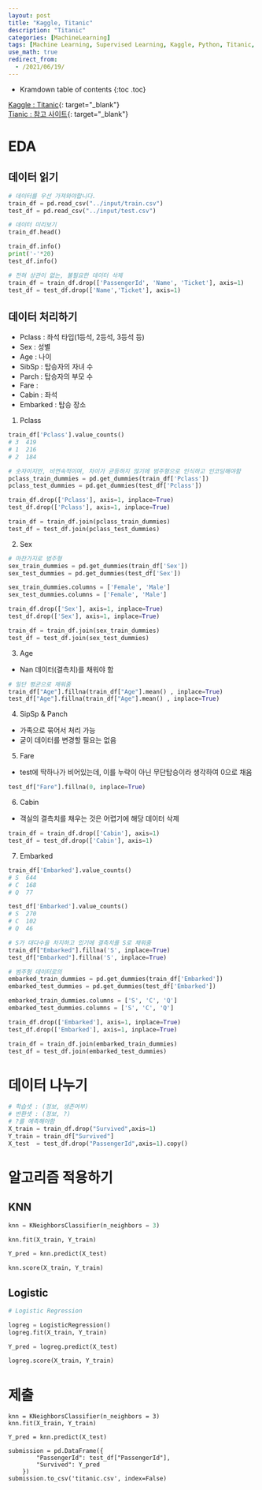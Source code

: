 ```yaml
---
layout: post
title: "Kaggle, Titanic"
description: "Titanic"
categories: [MachineLearning]
tags: [Machine Learning, Supervised Learning, Kaggle, Python, Titanic, KNN]
use_math: true
redirect_from:
  - /2021/06/19/
---
```


* Kramdown table of contents
{:toc .toc}

[Kaggle : Titanic](https://www.kaggle.com/c/titanic){: target="_blank"}    
[Tianic : 참고 사이트](https://www.kaggle.com/subinium/subinium-tutorial-titanic-beginner){: target="_blank"}    


# EDA    

## 데이터 읽기    

~~~ python
# 데이터를 우선 가져와야합니다.
train_df = pd.read_csv("../input/train.csv")
test_df = pd.read_csv("../input/test.csv")

# 데이터 미리보기
train_df.head()

train_df.info()
print('-'*20)
test_df.info()

# 전혀 상관이 없는, 불필요한 데이터 삭제
train_df = train_df.drop(['PassengerId', 'Name', 'Ticket'], axis=1)
test_df = test_df.drop(['Name','Ticket'], axis=1)
~~~


## 데이터 처리하기
- Pclass : 좌석 타입(1등석, 2등석, 3등석 등)
- Sex : 성별
- Age : 나이
- SibSp : 탑승자의 자녀 수
- Parch : 탑승자의 부모 수
- Fare : 
- Cabin : 좌석
- Embarked : 탑승 장소

1. Pclass           

~~~ python
train_df['Pclass'].value_counts()
# 3  419
# 1  216
# 2  184

# 숫자이지만, 비연속적이며, 차이가 균등하지 않기에 범주형으로 인식하고 인코딩해야함
pclass_train_dummies = pd.get_dummies(train_df['Pclass'])
pclass_test_dummies = pd.get_dummies(test_df['Pclass'])

train_df.drop(['Pclass'], axis=1, inplace=True)
test_df.drop(['Pclass'], axis=1, inplace=True)

train_df = train_df.join(pclass_train_dummies)
test_df = test_df.join(pclass_test_dummies)
~~~

2. Sex              
~~~ python
# 마찬가지로 범주형
sex_train_dummies = pd.get_dummies(train_df['Sex'])
sex_test_dummies = pd.get_dummies(test_df['Sex'])

sex_train_dummies.columns = ['Female', 'Male']
sex_test_dummies.columns = ['Female', 'Male']

train_df.drop(['Sex'], axis=1, inplace=True)
test_df.drop(['Sex'], axis=1, inplace=True)

train_df = train_df.join(sex_train_dummies)
test_df = test_df.join(sex_test_dummies)
~~~

3. Age       
- Nan 데이터(결측치)를 채워야 함       
~~~ python
# 일단 평균으로 채워줌
train_df["Age"].fillna(train_df["Age"].mean() , inplace=True)
test_df["Age"].fillna(train_df["Age"].mean() , inplace=True)
~~~

4. SipSp & Panch       
- 가족으로 묶어서 처리 가능       
- 굳이 데이터를 변경할 필요는  없음       

5. Fare       
- test에 딱하나가 비어있는데, 이를 누락이 아닌 무단탑승이라 생각하여 0으로 채움       
~~~ python
test_df["Fare"].fillna(0, inplace=True)
~~~

6. Cabin        
- 객실의 결측치를 채우는 것은 어렵기에 해당 데이터 삭제        
~~~ python
train_df = train_df.drop(['Cabin'], axis=1)
test_df = test_df.drop(['Cabin'], axis=1)
~~~

7. Embarked
~~~ python
train_df['Embarked'].value_counts()
# S  644
# C  168
# Q  77

test_df['Embarked'].value_counts()
# S  270
# C  102
# Q  46

# S가 대다수을 차지하고 있기에 결측치를 S로 채워줌
train_df["Embarked"].fillna('S', inplace=True)
test_df["Embarked"].fillna('S', inplace=True)

# 범주형 데이터로의 
embarked_train_dummies = pd.get_dummies(train_df['Embarked'])
embarked_test_dummies = pd.get_dummies(test_df['Embarked'])

embarked_train_dummies.columns = ['S', 'C', 'Q']
embarked_test_dummies.columns = ['S', 'C', 'Q']

train_df.drop(['Embarked'], axis=1, inplace=True)
test_df.drop(['Embarked'], axis=1, inplace=True)

train_df = train_df.join(embarked_train_dummies)
test_df = test_df.join(embarked_test_dummies)
~~~

# 데이터 나누기    
~~~ python
# 학습셋 : (정보, 생존여부)
# 반환셋 : (정보, ?)
# ?를 예측해야함
X_train = train_df.drop("Survived",axis=1)
Y_train = train_df["Survived"]
X_test  = test_df.drop("PassengerId",axis=1).copy()
~~~

# 알고리즘 적용하기    

## KNN        
~~~ python
knn = KNeighborsClassifier(n_neighbors = 3)

knn.fit(X_train, Y_train)

Y_pred = knn.predict(X_test)

knn.score(X_train, Y_train)
~~~

## Logistic       
~~~ python
# Logistic Regression

logreg = LogisticRegression()
logreg.fit(X_train, Y_train)

Y_pred = logreg.predict(X_test)

logreg.score(X_train, Y_train)
~~~

# 제출     
~~~ ptyhon    
knn = KNeighborsClassifier(n_neighbors = 3)
knn.fit(X_train, Y_train)

Y_pred = knn.predict(X_test)

submission = pd.DataFrame({
        "PassengerId": test_df["PassengerId"],
        "Survived": Y_pred
    })
submission.to_csv('titanic.csv', index=False)
~~~

